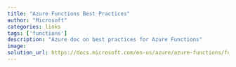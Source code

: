 ```yaml
---
title: "Azure Functions Best Practices"
author: "Microsoft"
categories: links
tags: ['functions']
description: "Azure doc on best practices for Azure Functions"
image: 
solution_url: https://docs.microsoft.com/en-us/azure/azure-functions/functions-best-practices  
---
```

